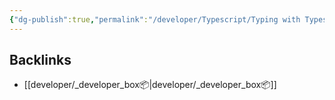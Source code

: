 ```yaml
---
{"dg-publish":true,"permalink":"/developer/Typescript/Typing with Typescript/","noteIcon":""}
---
```



## Backlinks
- [[developer/_developer_box📦\|developer/_developer_box📦]]